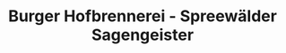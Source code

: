 ---
title: "Burger Hofbrennerei - Spreewälder Sagengeister"
url: /burg-spreewald/burger-hofbrennerei-spreewaelder-sagengeister/
shop: Spirituosen
---